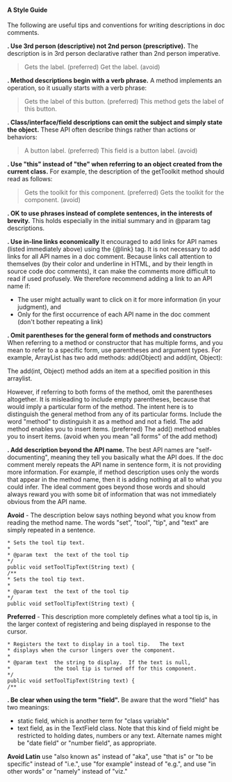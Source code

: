 #### A Style Guide
The following are useful tips and conventions for writing descriptions in doc comments.

**. Use 3rd person (descriptive) not 2nd person (prescriptive).**
The description is in 3rd person declarative rather than 2nd person imperative.
>Gets the label. (preferred)
>Get the label. (avoid)

**. Method descriptions begin with a verb phrase.**
A method implements an operation, so it usually starts with a verb phrase:
>Gets the label of this button. (preferred)
>This method gets the label of this button.

**. Class/interface/field descriptions can omit the subject and simply state the object.**
These API often describe things rather than actions or behaviors:
>A button label. (preferred)
>This field is a button label. (avoid)

**. Use "this" instead of "the" when referring to an object created from the current class.**
For example, the description of the getToolkit method should read as follows:
>Gets the toolkit for this component. (preferred)
>Gets the toolkit for the component. (avoid)

**. OK to use phrases instead of complete sentences, in the interests of brevity.**
This holds especially in the initial summary and in @param tag descriptions.

**. Use in-line links economically**
It encouraged to add links for API names (listed immediately above) using the {@link} tag. It is not necessary to add links for all API names in a doc comment. Because links call attention to themselves (by their color and underline in HTML, and by their length in source code doc comments), it can make the comments more difficult to read if used profusely. We therefore recommend adding a link to an API name if:
- The user might actually want to click on it for more information (in your judgment), and
- Only for the first occurrence of each API name in the doc comment (don't bother repeating a link)

**. Omit parentheses for the general form of methods and constructors**
When referring to a method or constructor that has multiple forms, and you mean to refer to a specific form, use parentheses and argument types. For example, ArrayList has two add methods: add(Object) and add(int, Object):

The add(int, Object) method adds an item at a specified position in this arraylist.

However, if referring to both forms of the method, omit the parentheses altogether. It is misleading to include empty parentheses, because that would imply a particular form of the method. The intent here is to distinguish the general method from any of its particular forms. Include the word "method" to distinguish it as a method and not a field.
The add method enables you to insert items. (preferred)
The add() method enables you to insert items. (avoid when you mean "all forms" of the add method)

**. Add description beyond the API name.**
The best API names are "self-documenting", meaning they tell you basically what the API does. If the doc comment merely repeats the API name in sentence form, it is not providing more information. For example, if method description uses only the words that appear in the method name, then it is adding nothing at all to what you could infer. The ideal comment goes beyond those words and should always reward you with some bit of information that was not immediately obvious from the API name.

**Avoid** - The description below says nothing beyond what you know from reading the method name. The words "set", "tool", "tip", and "text" are simply repeated in a sentence.

```/**
* Sets the tool tip text.
*
* @param text  the text of the tool tip
*/
public void setToolTipText(String text) {
/**
* Sets the tool tip text.
*
* @param text  the text of the tool tip
*/
public void setToolTipText(String text) {
```
**Preferred** - This description more completely defines what a tool tip is, in the larger context of registering and being displayed in response to the cursor.

```/**
* Registers the text to display in a tool tip.   The text
* displays when the cursor lingers over the component.
*
* @param text  the string to display.  If the text is null,
*              the tool tip is turned off for this component.
*/
public void setToolTipText(String text) {
/**
```


**. Be clear when using the term "field".**
Be aware that the word "field" has two meanings:
- static field, which is another term for "class variable"
- text field, as in the TextField class. Note that this kind of field might be restricted to holding dates, numbers or any text. Alternate names might be "date field" or "number field", as appropriate.

**Avoid Latin**
use "also known as" instead of "aka", use "that is" or "to be specific" instead of "i.e.", use "for example" instead of "e.g.", and use "in other words" or "namely" instead of "viz."
